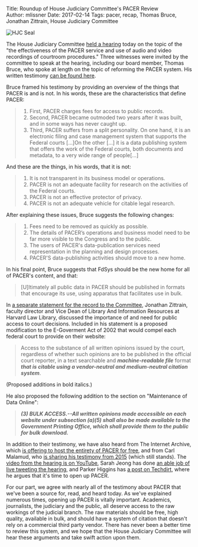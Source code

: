 Title: Roundup of House Judiciary Committee's PACER Review  
Author: mlissner
Date: 2017-02-14
Tags: pacer, recap, Thomas Bruce, Jonathan Zittrain, House Judiciary Committee



<div class="right-image">
    <img src="{filename}/images/seal-hjc.png"
         alt="HJC Seal"
         class="img-responsive border">
</div>

The House Judiciary Committee [held a hearing][hearing] today on the topic of the "the effectiveness of the PACER service and use of audio and video recordings of courtroom procedures." Three witnesses were invited by the committee to speak at the hearing, including our board member, Thomas Bruce, who spoke at length on the topic of reforming the PACER system. His written testimony [can be found here][bruce].

Bruce framed his testimony by providing an overview of the things that PACER is and is not. In his words, these are the characteristics that define PACER:
 
> 1.  First, PACER charges fees for access to public records.
> 1. Second, PACER became outmoded two years after it was built, and in some ways has never caught up.
> 1. Third, PACER suffers from a split personality. On one hand, it is an electronic filing and case management system that supports the Federal courts [...]On the other [...] it is a data publishing system that offers the work of the Federal courts, both documents and metadata, to a very wide range of people[...]

And these are the things, in his words, that it is not:

> 1. It is not transparent in its business model or operations.
> 1. PACER is not an adequate facility for research on the activities of the Federal courts. 
> 1. PACER is not an effective protector of privacy.
> 1. PACER is not an adequate vehicle for citable legal research.

After explaining these issues, Bruce suggests the following changes:

> 1. Fees need to be removed as quickly as possible.
> 1. The details of PACER’s operations and business model need to be far more visible to the Congress and to the public.
> 1. The users of PACER's data-publication services need representation in the planning and design processes.
> 1. PACER'S data-publishing activities should move to a new home.

In his final point, Bruce suggests that FdSys should be the new home for all of PACER's content, and that:

>  [U]ltimately all public data in PACER should be published in formats that encourage its use, using apparatus that facilitates use in bulk.

In [a separate statement for the record to the Committee][zittrain], Jonathan Zittrain, faculty director and Vice Dean of Library And Information Resources at Harvard Law Library, discussed the importance of and need for public access to court decisions. Included in his statement is a proposed modification to the E-Goverment Act of 2002 that would compel each federal court to provide on their website:

> Access to the substance of all written opinions issued by the court, regardless of whether such opinions are to be published in the official court reporter, in a text searchable and ***machine-readable file*** format ***that is citable using a vendor-neutral and medium-neutral citation system***.

(Proposed additions in bold italics.)
 
He also proposed the following addition to the section on "Maintenance of Data Online":

> ***(3) BULK ACCESS.--All written opinions made accessible on each website under subsection (a)(5) shall also be made available to the Government Printing Office, which shall provide them to the public for bulk download.***

In addition to their testimony, we have also heard from The Internet Archive, which [is offering to host the entirety of PACER for free][ia], and from Carl Malamud, who [is sharing his testimony from 2015][cm] (which still stands). The [video from the hearing is on YouTube][yt], Sarah Jeong has done [an able job of live tweeting the hearing][sj], and Parker Higgins has [a post on Techdirt][td], where he argues that it's time to open up PACER.

For our part, we agree with nearly all of the testimony about PACER that we've been a source for, read, and heard today. As we've explained numerous times, opening up PACER is vitally important. Academics, journalists, the judiciary and the public, all deserve access to the raw workings of the judicial branch. The raw materials should be free, high quality, available in bulk, and should have a system of citation that doesn't rely on a commercial third party vendor. There has never been a better time to review this system, and we hope that the House Judiciary Committee will hear these arguments and take swift action upon them.   


[hearing]: https://judiciary.house.gov/hearing/judicial-transparency-ethics/
[bruce]: https://judiciary.house.gov/wp-content/uploads/2017/02/Bruce-Testimony.pdf
[zittrain]: http://etseq.law.harvard.edu/wp-content/uploads/2017/02/Zittrain-statement.pdf
[ia]: http://venturebeat.com/2017/02/14/the-internet-archive-wants-to-host-pacer-records-from-u-s-courts-and-make-them-available-for-free/
[cm]: https://ia801500.us.archive.org/5/items/judiciary.house.gov.20150728/judiciary.house.gov.20150728.pdf
[yt]: https://www.youtube.com/watch?v=NZSjTb5m0qo
[sj]: https://twitter.com/sarahjeong/status/831522254873694209
[td]: https://www.techdirt.com/articles/20170211/22490236690/with-so-much-public-interest-our-judicial-system-time-to-free-up-access-to-court-documents.shtml
